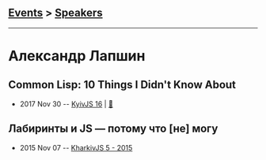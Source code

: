 ## [Events](../README.md) > [Speakers](../speakers.md)
---

# Александр Лапшин

## Common Lisp: 10 Things I Didn&#39;t Know About
- 2017 Nov 30 -- [KyivJS 16](https://www.youtube.com/watch?v=3WzDXf135N8)  | [:notebook:](http://sudodoki.github.io/slides/lisp-%E2%9A%A1%EF%B8%8F/#/)  
## Лабиринты и JS — потому что [не] могу
- 2015 Nov 07 -- [KharkivJS 5 - 2015](https://www.youtube.com/watch?v=jhuAJoBg7js)    
